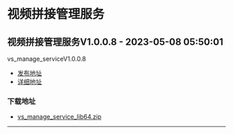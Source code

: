 # 视频拼接管理服务
## 视频拼接管理服务V1.0.0.8 - 2023-05-08 05:50:01
vs_manage_serviceV1.0.0.8
*  [发布地址](https://github.com/jadehh/VideoStitching/releases/tag/vs_manage_serviceV1.0.0.8)
*  [详细地址](https://github.com/jadehh/jadehh_file/releases/tag/vs_manage_serviceV1.0.0.8)
### 下载地址
* [vs_manage_service_lib64.zip](https://gh.ddlc.top/https://github.com/jadehh/jadehh_file/releases/download/vs_manage_serviceV1.0.0.8/vs_manage_service_lib64.zip)
----